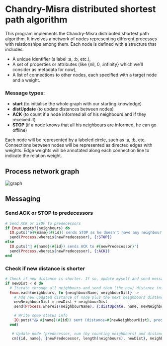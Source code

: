 # Chandry-Misra distributed shortest path algorithm #

This program implements the Chandry-Misra distributed shortest path algorithm. It involves a network of nodes representing different processes with relationships among them. Each node is defined with a structure that includes:

- A unique identifier (a label :a, :b, etc.),
- A set of properties or attributes (like {nil, 0, :infinity} which we’ll consider as metadata for now),
- A list of connections to other nodes, each specified with a target node and a weight.

### Message types:
- **start** (to initialise the whole graph with our starting knowledge)
- **distUpdate** (to update distances between nodes)
- **ACK** (to count if a node informed all of his neighbours and if they received it)
- **STOP** (if a node knows that all his neighbours are informed, he can go offline) 

Each node will be represented by a labeled circle, such as :a, :b, etc.
Connections between nodes will be represented as directed edges with weights.
Edge weights will be annotated along each connection line to indicate the relation weight.

## Process network graph
![graph](https://github.com/user-attachments/assets/ba76e2cd-7434-4ebb-8da4-81efb67d67e8)

## Messaging
### Send ACK or STOP to predecessors
```elixir
# Send ACK or STOP to predecessors
if Enum.empty?(neighbours) do
  IO.puts("❌#{name}(#{id}) sends STOP as he doesn't have any neighbours.")
  send(Process.whereis(newPredecessor), {:STOP})
else
  IO.puts("💌 #{name}(#{id}) sends ACK to #{newPredecessor}")
  send(Process.whereis(newPredecessor), {:ACK})
end
```

### Check if new distance is shorter

```elixir
# Check if new distance is shorter. If so, update myself and send messages to my neighbours
if newDist < d do
  # Iterate through all neighbours and send them (the new) distance information
  Enum.each(neighbours, fn {neighbourName, neighbourDist} ->
    # Add new updated distance of node plus the next neighbours distance together and pass it on
    newNeighbourDist = newDist + neighbourDist
    send(Process.whereis(neighbourName), {:distUpdate, name, newNeighbourDist})

    # Write some status info
    IO.puts("📤 #{name}(#{id}) sent (distance=#{newNeighbourDist}, predecessor=a) --> #{neighbourName}")
  end) 

   # Update node (predecessor, num (by counting neighbours) and distance) if we found a smaller distance
   cm({id, name}, {newPredecessor, length(neighbours), newDist}, neighbours)
```
